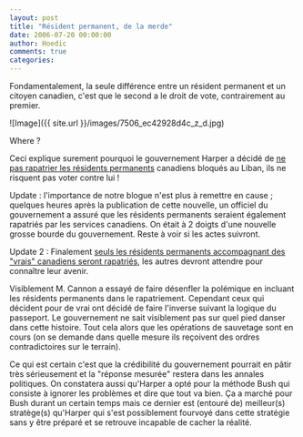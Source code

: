 ```yaml
---
layout: post
title: "Résident permanent, de la merde"
date: 2006-07-20 00:00:00
author: Hoedic
comments: true
categories: 
---
```



Fondamentalement, la seule différence entre un résident permanent et un citoyen canadien, c'est que le second a le droit de vote, contrairement au premier.


![Image]({{ site.url }}/images/7506_ec42928d4c_z_d.jpg)
<div class="photoattrib">Where ?</div>



Ceci explique surement pourquoi le gouvernement Harper a décidé de [ne pas rapatrier les résidents permanents](http://www.cyberpresse.ca/article/20060719/CPACTUALITES/607190583/5032/CPACTUALITES) canadiens bloqués au Liban, ils ne risquent pas voter contre lui !

Update : l'importance de notre blogue n'est plus à remettre en cause ; quelques heures après la publication de cette nouvelle, un officiel du gouvernement a assuré que les résidents permanents seraient également rapatriés par les services canadiens. On était à 2 doigts d'une nouvelle grosse bourde du gouvernement. Reste à voir si les actes suivront.

Update 2 : Finalement [seuls les résidents permanents accompagnant des "vrais" canadiens seront rapatriés](http://www.matin.qc.ca/canada.php?article=20060719230521), les autres devront attendre pour connaître leur avenir.

Visiblement M. Cannon a essayé de faire désenfler la polémique en incluant les résidents permanents dans le rapatriement. Cependant ceux qui décident pour de vrai ont décidé de faire l'inverse suivant la logique du passeport. Le gouvernement ne sait visiblement pas sur quel pied danser dans cette histoire. Tout cela alors que les opérations de sauvetage sont en cours (on se demande dans quelle mesure ils reçoivent des ordres contradictoires sur le terrain).

Ce qui est certain c'est que la crédibilité du gouvernement pourrait en pâtir très sérieusement et la "réponse mesurée" restera dans les annales politiques. On constatera aussi qu'Harper a opté pour la méthode Bush qui consiste à ignorer les problèmes et dire que tout va bien. Ça a marché pour Bush durant un certain temps mais ce dernier est (entouré de) meilleur(s) stratège(s) qu'Harper qui s'est possiblement fourvoyé dans cette stratégie sans y être préparé et se retrouve incapable de cacher la réalité.